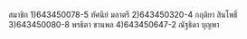 สมาชิก
1)643450078-5 ทัศนีย์ มลาตรี
2)643450320-4 กฤติยา สินโพธิ์
3)643450080-8 พรธิตา ขานพล
4)643450647-2 ณัฐธิดา บุญพา
